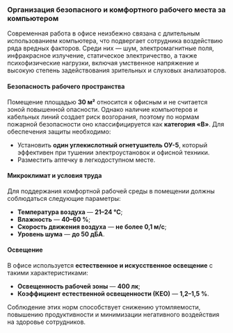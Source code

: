 ### Организация безопасного и комфортного рабочего места за компьютером  

Современная работа в офисе неизбежно связана с длительным использованием компьютера, что подвергает сотрудника воздействию ряда вредных факторов. Среди них — шум, электромагнитные поля, инфракрасное излучение, статическое электричество, а также психофизические нагрузки, включая умственное напряжение и высокую степень задействования зрительных и слуховых анализаторов.  

#### **Безопасность рабочего пространства**  
Помещение площадью **30 м²** относится к офисным и не считается зоной повышенной опасности. Однако наличие компьютеров и кабельных линий создает риск возгорания, поэтому по нормам пожарной безопасности оно классифицируется как **категория «В»**. Для обеспечения защиты необходимо:  
- Установить **один углекислотный огнетушитель ОУ-5**, который эффективен при тушении электроустановок и офисной техники.  
- Разместить аптечку в легкодоступном месте.  

#### **Микроклимат и условия труда**  
Для поддержания комфортной рабочей среды в помещении должны соблюдаться следующие параметры:  
- **Температура воздуха** — **21–24 °С**;  
- **Влажность** — **40–60 %**;  
- **Скорость движения воздуха** — **не более 0,1 м/с**;  
- **Уровень шума** — **до 50 дБА**.  

#### **Освещение**  
В офисе используется **естественное и искусственное освещение** с такими характеристиками:  
- **Освещенность рабочей зоны** — **400 лк**;  
- **Коэффициент естественной освещенности (КЕО)** — **1,2–1,5 %**.  

Соблюдение этих норм способствует снижению утомляемости, повышению продуктивности и минимизации негативного воздействия на здоровье сотрудников.